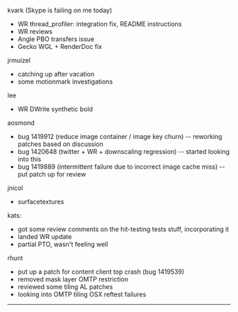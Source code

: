 kvark (Skype is failing on me today)
* WR thread_profiler: integration fix, README instructions
* WR reviews
* Angle PBO transfers issue
* Gecko WGL + RenderDoc fix



jrmuizel
* catching up after vacation
* some motionmark investigations



lee
* WR DWrite synthetic bold



aosmond
* bug 1419912 (reduce image container / image key churn) -- reworking patches based on discussion
* bug 1420648 (twitter + WR + downscaling regression) -- started looking into this
* bug 1419889 (intermittent failure due to incorrect image cache miss) -- put patch up for review



jnicol
* surfacetextures



kats:
* got some review comments on the hit-testing tests stuff, incorporating it
* landed WR update
* partial PTO, wasn't feeling well



rhunt
* put up a patch for content client top crash (bug 1419539)
* removed mask layer OMTP restriction
* reviewed some tiling AL patches
* looking into OMTP tiling OSX reftest failures

________________



